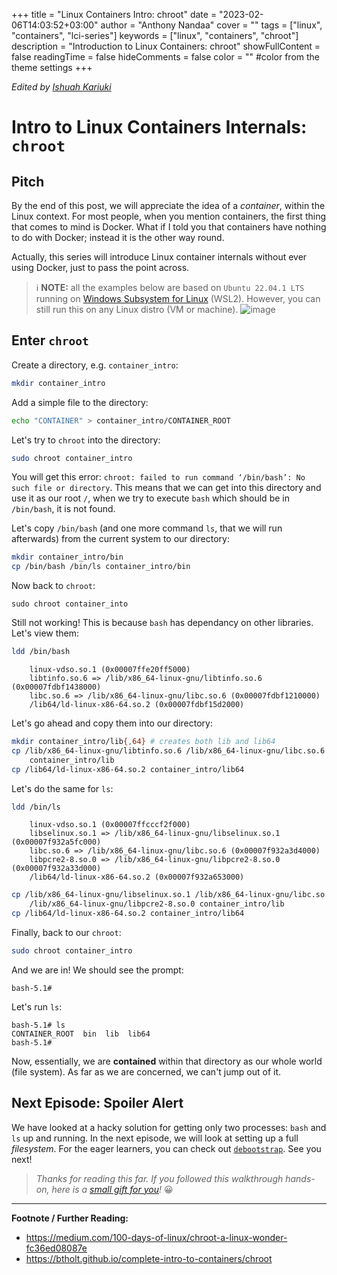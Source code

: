 +++
title = "Linux Containers Intro: chroot"
date = "2023-02-06T14:03:52+03:00"
author = "Anthony Nandaa"
cover = ""
tags = ["linux", "containers", "lci-series"]
keywords = ["linux", "containers", "chroot"]
description = "Introduction to Linux Containers: chroot"
showFullContent = false
readingTime = false
hideComments = false
color = "" #color from the theme settings
+++

_Edited by [Ishuah Kariuki](https://ishuah.com/)_

# Intro to Linux Containers Internals: `chroot`

## Pitch

By the end of this post, we will appreciate the idea of a _container_, within the Linux context. For most people, when you mention containers, the first thing that comes to mind is Docker. What if I told you that containers have nothing to do with Docker; instead it is the other way round.

Actually, this series will introduce Linux container internals without ever using Docker, just to pass the point across.

> ℹ️ **NOTE:** all the examples below are based on `Ubuntu 22.04.1 LTS` running on [Windows Subsystem for Linux](https://learn.microsoft.com/en-us/windows/wsl/about) (WSL2). However, you can still run this on any Linux distro (VM or machine).
> ![image](https://user-images.githubusercontent.com/261265/216800823-0f522fc5-eea1-4fc4-98c0-302c951cf1a6.png)



## Enter `chroot`

Create a directory, e.g. `container_intro`:

```bash
mkdir container_intro
```

Add a simple file to the directory:

```bash
echo "CONTAINER" > container_intro/CONTAINER_ROOT
```

Let's try to `chroot` into the directory:

```bash
sudo chroot container_intro
```

You will get this error: `chroot: failed to run command ‘/bin/bash’: No such file or directory`. This means that we can get into this directory and use it as our root `/`, when we try to execute `bash` which should be in `/bin/bash`, it is not found.

Let's copy `/bin/bash` (and one more command `ls`, that we will run afterwards) from the current system to our directory:

```bash
mkdir container_intro/bin
cp /bin/bash /bin/ls container_intro/bin
```

Now back to `chroot`:
```
sudo chroot container_into
```

Still not working! This is because `bash` has dependancy on other libraries. Let's view them:

```bash
ldd /bin/bash
```
```
    linux-vdso.so.1 (0x00007ffe20ff5000)
    libtinfo.so.6 => /lib/x86_64-linux-gnu/libtinfo.so.6 (0x00007fdbf1438000)
    libc.so.6 => /lib/x86_64-linux-gnu/libc.so.6 (0x00007fdbf1210000)
    /lib64/ld-linux-x86-64.so.2 (0x00007fdbf15d2000)
```

Let's go ahead and copy them into our directory:

```bash
mkdir container_intro/lib{,64} # creates both lib and lib64
cp /lib/x86_64-linux-gnu/libtinfo.so.6 /lib/x86_64-linux-gnu/libc.so.6 \
    container_intro/lib
cp /lib64/ld-linux-x86-64.so.2 container_intro/lib64
```

Let's do the same for `ls`:

```bash
ldd /bin/ls
```
```
    linux-vdso.so.1 (0x00007ffcccf2f000)
    libselinux.so.1 => /lib/x86_64-linux-gnu/libselinux.so.1 (0x00007f932a5fc000)
    libc.so.6 => /lib/x86_64-linux-gnu/libc.so.6 (0x00007f932a3d4000)
    libpcre2-8.so.0 => /lib/x86_64-linux-gnu/libpcre2-8.so.0 (0x00007f932a33d000)
    /lib64/ld-linux-x86-64.so.2 (0x00007f932a653000)
```

```bash
cp /lib/x86_64-linux-gnu/libselinux.so.1 /lib/x86_64-linux-gnu/libc.so.6 \
    /lib/x86_64-linux-gnu/libpcre2-8.so.0 container_intro/lib
cp /lib64/ld-linux-x86-64.so.2 container_intro/lib64
```

Finally, back to our `chroot`:

```bash
sudo chroot container_intro
```
And we are in! We should see the prompt:
```
bash-5.1#
```

Let's run `ls`:
```
bash-5.1# ls
CONTAINER_ROOT  bin  lib  lib64
bash-5.1#
```

Now, essentially, we are **contained** within that directory as our whole world (file system). As far as we are concerned, we can't jump out of it.

## Next Episode: Spoiler Alert

We have looked at a hacky solution for getting only two processes: `bash` and `ls` up and running. In the next episode, we will look at setting up a full _filesystem_. For the eager learners, you can check out [`debootstrap`](https://manpages.debian.org/stretch/debootstrap/debootstrap.8.en.html). See you next!

> _Thanks for reading this far. If you followed this walkthrough hands-on, here is a [small gift for you](https://www.youtube.com/watch?v=kIjExHdnx2E)!_ 😀

<hr/>

**Footnote / Further Reading:**

- https://medium.com/100-days-of-linux/chroot-a-linux-wonder-fc36ed08087e
- https://btholt.github.io/complete-intro-to-containers/chroot

